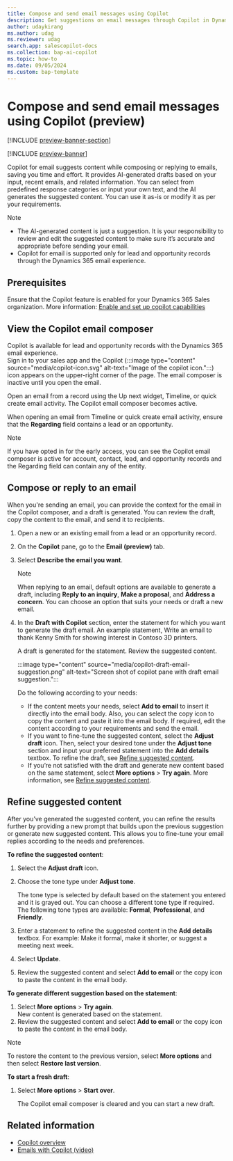 ```yaml
---
title: Compose and send email messages using Copilot
description: Get suggestions on email messages through Copilot in Dynamics 365 Sales. 
author: udaykirang
ms.author: udag
ms.reviewer: udag
search.app: salescopilot-docs
ms.collection: bap-ai-copilot
ms.topic: how-to 
ms.date: 09/05/2024
ms.custom: bap-template
---
```


# Compose and send email messages using Copilot (preview)

[!INCLUDE [preview-banner-section](~/../shared-content/shared/preview-includes/preview-banner.md)]

[!INCLUDE [preview-banner](~/../shared-content/shared/preview-includes/preview-note-d365.md)]


Copilot for email suggests content while composing or replying to emails, saving you time and effort. It provides AI-generated drafts based on your input, recent emails, and related information. You can select from predefined response categories or input your own text, and the AI generates the suggested content. You can use it as-is or modify it as per your requirements.

> [!NOTE]
> - The AI-generated content is just a suggestion. It is your responsibility to review and edit the suggested content to make sure it’s accurate and appropriate before sending your email.
> - Copilot for email is supported only for lead and opportunity records through the Dynamics 365 email experience. 

## Prerequisites

Ensure that the Copilot feature is enabled for your Dynamics 365 Sales organization. More information: [Enable and set up copilot capabilities](enable-setup-copilot.md)

## View the Copilot email composer

Copilot is available for lead and opportunity records with the Dynamics 365 email experience.  
Sign in to your sales app and the Copilot (:::image type="content" source="media/copilot-icon.svg" alt-text="Image of the copilot icon.":::) icon appears on the upper-right corner of the page. The email composer is inactive until you open the email.  

Open an email from a record using the Up next widget, Timeline, or quick create email activity. The Copilot email composer becomes active.  

When opening an email from Timeline or quick create email activity, ensure that the **Regarding** field contains a lead or an opportunity.  

> [!NOTE]
> If you have opted in for the early access, you can see the Copilot email composer is active for account, contact, lead, and opportunity records and the Regarding field can contain any of the entity.

## Compose or reply to an email

When you're sending an email, you can provide the context for the email in the Copilot composer, and a draft is generated. You can review the draft, copy the content to the email, and send it to recipients.  

1.	Open a new or an existing email from a lead or an opportunity record.

1. On the **Copilot** pane, go to the **Email (preview)** tab.

1. Select **Describe the email you want**.  

    > [!NOTE]
    > When replying to an email, default options are available to generate a draft, including **Reply to an inquiry**, **Make a proposal**, and **Address a concern**. You can choose an option that suits your needs or draft a new email.

1.	In the **Draft with Copilot** section, enter the statement for which you want to generate the draft email. An example statement, Write an email to thank Kenny Smith for showing interest in Contoso 3D printers.

    A draft is generated for the statement. Review the suggested content.  

    :::image type="content" source="media/copilot-draft-email-suggestion.png" alt-text="Screen shot of copilot pane with draft email suggestion.":::

    Do the following according to your needs:  
    - If the content meets your needs, select **Add to email** to insert it directly into the email body. Also, you can select the copy icon to copy the content and paste it into the email body. If required, edit the content according to your requirements and send the email.  
    - If you want to fine-tune the suggested content, select the **Adjust draft** icon. Then, select your desired tone under the **Adjust tone** section and input your preferred statement into the **Add details** textbox. To refine the draft, see [Refine suggested content](#refine-suggested-content).  
    - If you’re not satisfied with the draft and generate new content based on the same statement, select **More options** > **Try again**. More information, see [Refine suggested content](#refine-suggested-content).  

## Refine suggested content

After you’ve generated the suggested content, you can refine the results further by providing a new prompt that builds upon the previous suggestion or generate new suggested content. This allows you to fine-tune your email replies according to the needs and preferences. 

**To refine the suggested content**:

1. Select the **Adjust draft** icon.  

1. Choose the tone type under **Adjust tone**.  

    The tone type is selected by default based on the statement you entered and it is grayed out. You can choose a different tone type if required. The following tone types are available: **Formal**, **Professional**, and **Friendly**.

1. Enter a statement to refine the suggested content in the **Add details** textbox. For example: Make it formal, make it shorter, or suggest a meeting next week. 

1. Select **Update**.

1. Review the suggested content and select **Add to email** or the copy icon to paste the content in the email body.

**To generate different suggestion based on the statement**:

1. Select **More options** > **Try again**.  
    New content is generated based on the statement.  
1. Review the suggested content and select  **Add to email** or the copy icon to paste the content in the email body.  

> [!NOTE]
> To restore the content to the previous version, select **More options** and then select **Restore last version**. 

**To start a fresh draft**:

1. Select **More options** > **Start over**.  

    The Copilot email composer is cleared and you can start a new draft.


## Related information

- [Copilot overview](copilot-overview.md)
- [Emails with Copilot (video)](https://youtu.be/Fen0_DfihCE)  
